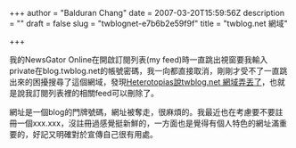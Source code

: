 +++
author = "Balduran Chang"
date = 2007-03-20T15:59:56Z
description = ""
draft = false
slug = "twblognet-e7b6b2e59f9f"
title = "twblog.net 網域"

+++


我的NewsGator Online在開啟訂閱列表(my feed)時一直跳出視窗要我輸入private在blog.twblog.net的帳號密碼，我一向都直接取消，剛剛才受不了一直跳出來的困擾搜尋了這個網域，發現[Heterotopias說twblog.net 網域弄丟了](http://heterotopias.org/node/883 "丟了twblog.net 網域名稱 | Heterotopias")，也就是說我訂閱列表裡的相關feed可以刪除了。

網址是一個blog的門牌號碼，網址被奪走，很麻煩的。我最近也在考慮要不要註冊一個xxx.xxx，沒註冊過感覺挺新鮮的，一方面也是覺得有個人特色的網址滿重要的，好記又明確對於宣傳自己很有用處。

